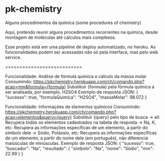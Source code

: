 # pk-chemistry
Alguns procedimentos da química (some procedures of chemistry)

Aqui, pretendo reunir alguns procedimentos recorrentes na química, desde montagem de moléculas até cálculos mais complexos.

Esse projeto está em uma pipeline de deploy automatizado, no heroku.
As funcionalidades podem ser acessadas não só pela interface, mas pelo web service.

===========================

Funcionalidade: Análise de fórmula química e cálculo da massa molar
Consumindo: https://pkchemistry.herokuapp.com/ch/comando.php?acao=mm&formula={formula}
  Substituir {formula} pela fórmula química a ser analisada, por exemplo, H2SO4
Exemplo de resposta JSON:
{
  "sucesso": true,
  "formulaQuimica": "H2SO4",
  "massaMolar": 98.072
}
  
Funcionalidade: Informações de elementos químicos
Consumindo: https://pkchemistry.herokuapp.com/ch/comando.php?acao=elementos&query={query}
  Substituir {query} pelo tipo de busca
    -> all: Recupera todos os elementos cadastrados na tabela de resposta
    -> Na, K, etc: Recupera as informações específicas de um elemento, a partir do símbolo dele
    -> Sódio, Potássio, etc: Recupera as informações específicas de um elemento, a partir do nome dele (em português), não diferencia maiúsculas de minúsculas.
Exemplo de resposta JSON:
{
  "sucesso": true,
  "buscador": "Na",
  "resultado": {
    "simbolo": "Na",
    "nome": "Sódio",
    "mm": 22.99
  }
}
